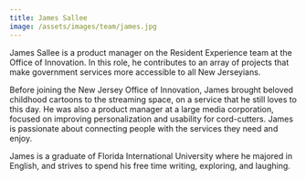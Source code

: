 ```yaml
---
title: James Sallee
image: /assets/images/team/james.jpg
---
```


James Sallee is a product manager on the Resident Experience team at the Office of Innovation. In this role, he contributes to an array of projects that make government services more accessible to all New Jerseyians.

Before joining the New Jersey Office of Innovation, James brought beloved childhood cartoons to the streaming space, on a service that he still loves to this day. He was also a product manager at a large media corporation, focused on improving personalization and usability for cord-cutters. James is passionate about connecting people with the services they need and enjoy.

James is a graduate of Florida International University where he majored in English, and strives to spend his free time writing, exploring, and laughing.
